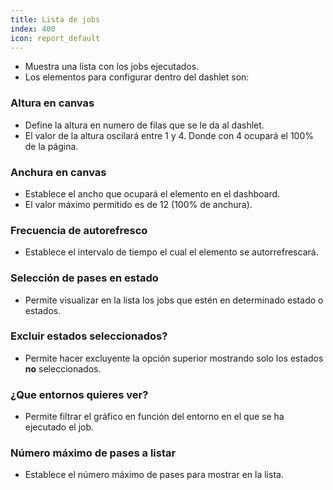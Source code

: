 ```yaml
---
title: Lista de jobs
index: 400
icon: report_default
---
```

* Muestra una lista con los jobs ejecutados.
* Los elementos para configurar dentro del dashlet son:

### Altura en canvas
* Define la altura en numero de filas que se le da al dashlet.
* El valor de la altura oscilará entre 1 y 4. Donde con 4 ocupará el 100% de la página.

### Anchura en canvas
* Establece el ancho que ocupará el elemento en el dashboard.
* El valor máximo permitido es de 12 (100% de anchura).

### Frecuencia de autorefresco
* Establece el intervalo de tiempo el cual el elemento se autorrefrescará.

###  Selección de pases en estado
* Permite visualizar en la lista los jobs que estén en determinado estado o estados.

### Excluir estados seleccionados?
* Permite hacer excluyente la opción superior mostrando solo los estados **no** seleccionados.

### ¿Que entornos quieres ver?
* Permite filtrar el gráfico en función del entorno en el que se ha ejecutado el job.

### Número máximo de pases a listar
* Establece el número máximo de pases para mostrar en la lista.